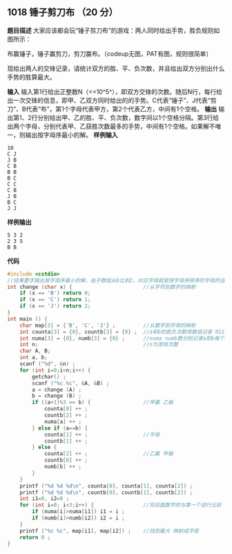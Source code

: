 ## 1018 锤子剪刀布 （20 分）

﻿**题目描述**
大家应该都会玩“锤子剪刀布”的游戏：两人同时给出手势，胜负规则如图所示：

布赢锤子，锤子赢剪刀，剪刀赢布。（codeup无图，PAT有图，规则很简单）

现给出两人的交锋记录，请统计双方的胜、平、负次数，并且给出双方分别出什么手势的胜算最大。



**输入**
输入第1行给出正整数N（<=10^5^），即双方交锋的次数。随后N行，每行给出一次交锋的信息，即甲、乙双方同时给出的的手势。C代表“锤子”、J代表“剪刀”、B代表“布”，第1个字母代表甲方，第2个代表乙方，中间有1个空格。
**输出**
输出第1、2行分别给出甲、乙的胜、平、负次数，数字间以1个空格分隔。第3行给出两个字母，分别代表甲、乙获胜次数最多的手势，中间有1个空格。如果解不唯一，则输出按字母序最小的解。
**样例输入**

    10
    C J
    J B
    C B
    B B
    B C
    C C
    C B
    J B
    B C
    J J

**样例输出**

    5 3 2
    2 3 5
    B B

**代码**

```c
#include <cstdio>
//结果要求输出按字母序最小的解，由于数组从0比到2，对应字母就是按字母序排序的字母的话，可以省略最后‘按字母序排序’的操作  
int change (char x) {						//从字符到数字的映射  
	if (x == 'B') return 0;					
	if (x == 'C') return 1;
	if (x == 'J') return 2;
}
int main () {
	char map[3] = {'B', 'C', 'J'} ;			//从数字到字母的映射 
	int counta[3] = {0}, countb[3] = {0} ;	//a和b的胜负次数用数组记录 012分别表示胜平负 
	int numa[3] = {0}, numb[3] = {0} ;		//numa numb数分别记录a和b每个数字赢得次数 
	int n;									//n为游戏次数
	char A, B;	
	int a, b;	
	scanf ("%d", &n) ;
	for (int i=0;i<n;i++) {
		getchar() ;
		scanf ("%c %c", &A, &B) ;
		a = change (A) ;
		b = change (B) ;
		if ((a+1)%3 == b) {					//甲赢 乙输 
			counta[0] ++ ;
			countb[2] ++ ;
			numa[a] ++ ;
		} else if (a==b) {
			counta[1] ++ ;					//平局 
			countb[1] ++ ;
		} else {
			counta[2] ++ ;					//乙赢 甲输 
			countb[0] ++ ;
			numb[b] ++ ;
		}		 
	}
	printf ("%d %d %d\n", counta[0], counta[1], counta[2]) ;
	printf ("%d %d %d\n", countb[0], countb[1], countb[2]) ;
	int i1=0, i2=0 ;
	for (int i=0; i<3;i++) {				//将后面数字的与第一个进行比较 
		if (numa[i]>numa[i1]) i1 = i ;
		if (numb[i]>numb[i2]) i2 = i ;
	}
	printf ("%c %c", map[i1], map[i2]) ;	//找到最大 映射成字母 
	return 0 ;
}
```


